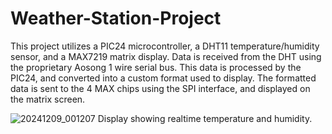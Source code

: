 # Weather-Station-Project

This project utilizes a PIC24 microcontroller, a DHT11 temperature/humidity sensor, and a MAX7219 matrix display. Data is received from the DHT using the proprietary Aosong 1 wire serial bus. This data is processed by the PIC24, and converted into a custom format used to display. The formatted data is sent to the 4 MAX chips using the SPI interface, and displayed on the matrix screen.



![20241209_001207](https://github.com/user-attachments/assets/80053d03-04d6-4c68-8cbd-cfd7beced0e9)
Display showing realtime temperature and humidity.
